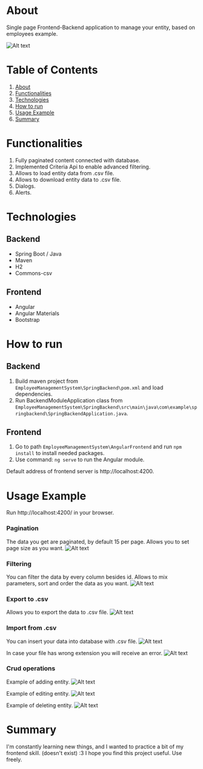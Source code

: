 # About <a name="About"></a>

Single page Frontend-Backend application to manage your entity, based on employees example.

![ Alt text](readme-elements/main-view.PNG)


# Table of Contents
1. [About](#About)
2. [Functionalities](#functionalities)
3. [Technologies](#technologies)
4. [How to run](#how-to-run)
5. [Usage Example](#usage-Example)
5. [Summary](#summary)

# Functionalities <a name="Functionalities"></a>

1. Fully paginated content connected with database.
2. Implemented Criteria Api to enable advanced filtering.
3. Allows to load entity data from .csv file.
4. Allows to download entity data to .csv file.
5. Dialogs.
6. Alerts.

# Technologies <a name="Technologies"></a>

## Backend

- Spring Boot / Java
- Maven
- H2
- Commons-csv

## Frontend

- Angular
- Angular Materials
- Bootstrap

# How to run <a name="How-to-run"></a>

## Backend

1. Build maven project from ```EmployeeManagementSystem\SpringBackend\pom.xml``` and load dependencies.
2. Run BackendModuleApplication class
   from ```EmployeeManagementSystem\SpringBackend\src\main\java\com\example\springbackend\SpringBackendApplication.java```.

## Frontend

1. Go to path ```EmployeeManagementSystem\AngularFrontend``` and run ```npm install``` to install needed packages.
2. Use command: ```ng serve``` to run the Angular module.

Default address of frontend server is  http://localhost:4200.

# Usage Example <a name="Usage-Example"></a>

Run http://localhost:4200/ in your browser.

### Pagination
The data you get are paginated, by default 15 per page.
Allows you to set page size as you want.
![ Alt text](readme-elements/pagination.gif)

### Filtering
You can filter the data by every column besides id.
Allows to mix parameters, sort and order the data as you want.
![ Alt text](readme-elements/filtering.gif)

### Export to .csv
Allows you to export the data to .csv file.
![ Alt text](readme-elements/to-csv.gif)

### Import from .csv
You can insert your data into database with .csv file.
![ Alt text](readme-elements/from-csv.gif)

In case your file has wrong extension you will receive an error.
![ Alt text](readme-elements/import-illegal-extension.gif)

### Crud operations

Example of adding entity.
![ Alt text](readme-elements/add-employee.gif)

Example of editing entity.
![ Alt text](readme-elements/edit-employee.gif)

Example of deleting entity.
![ Alt text](readme-elements/delete-employee.gif)

# Summary <a name="Summary"></a>

I'm constantly learning new things, and I wanted to practice a bit of my frontend skill. (doesn't exist) :3
I hope you find this project useful.
Use freely.